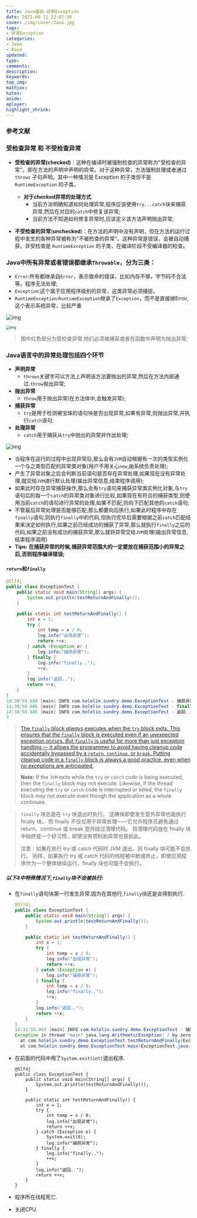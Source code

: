 ```yaml
---
title: Java基础-异常Exception
date: 2021-06-11 22:07:30
cover: /img/cover/Java.jpg
tags:
- 异常Exception
categories:
- Java
- Base
updated:
type:
comments:
description:
keywords:
top_img:
mathjax:
katex:
aside:
aplayer:
highlight_shrink:
---
```


### 参考文献

### **受检查异常 和 不受检查异常**

* **受检查的异常(checked)**：这种在编译时被强制检查的异常称为"受检查的异常"。即在方法的声明中声明的异常。对于这种异常，方法强制处理或者通过 `throws` 子句声明。其中一种情况是 Exception 的子类但不是 `RuntimeException` 的子类。
  * **对于checked异常的处理方式**
    * 当前方法明确知道如何处理异常,程序应该使用`try...catch`块来捕获异常,然后在对应的`catch`中修复该异常;
    * 当前方法不知道如何修复异常时,应该定义该方法声明抛出异常;

* **不受检查的异常**(**unchecked**)：在方法的声明中没有声明，但在方法的运行过程中发生的各种异常被称为"不被检查的异常"。这种异常是错误，会被自动捕获。非受检查是 `RuntimeException` 的子类，在编译阶段不受编译器的检查。

### **Java中所有异常或者错误都继承`Throwable`，分为三类：**

* `Error`:所有都继承自`Error`，表示致命的错误，比如内存不够，字节码不合法等。程序无法处理;
* `Exception`:这个属于应用程序级别的异常，这类异常必须捕捉。
* `RuntimeException`:`RuntimeException`继承了`Exception`，而不是直接继Error,这个表示系统异常，比较严重

![img](https://www.holelin.cn/img/java/exception/Throwable.png)

<img src="https://www.holelin.cn/img/java/exception/exception.webp" alt="img" style="zoom:67%;" />

> 图中红色部分为受检查异常,他们必须被捕获或者在函数中声明为抛出异常;

### Java语言中的异常处理包括四个环节

* **声明异常**
  * `throws`关键字可以方法上声明该方法要抛出的异常,然后在方法内部通过.`throw`抛出异常;
* **抛出异常**
  * `throw`用于抛出异常(在方法体中,会触发异常);
* **捕获异常**
  * `try`是用于检测被宝珠的语句块是否出现异常,如果有异常,则抛出异常,并执行`catch`语句;
* **处理异常**
  * `catch`用于捕获从`try`中抛出的异常并作出处理;

![img](https://www.holelin.cn/img/java/exception/%E5%BC%82%E5%B8%B8%E5%A4%84%E7%90%86.png)

* 当程序在运行的过程中出现异常后,那么会有`JVM`自动根据有一次的类型实例化一个与之类型匹配的异常类对象(用户不用关心`new`,由系统负责处理);
* 产生了异常对象之后会判断当前语句是否存在异常处理,如果现在没有异常处理,就交给`JVM`进行默认处理(输出异常信息,结束程序调用);
* 如果此时存在异常捕获操作,那么会有`try`语句来捕获异常类实例化对象,与`try`语句后的每一个`catch`的异常类对象进行比较,如果现在有符合的捕获类型,则使用当前`catch`的语句进行异常的处理,如果不匹配,则向下匹配其他的`catch`语句;
* 不管最后异常处理是否能够匹配,那么都要向后执行,如果此时程序中存在`finally`语句,则执行`finally`中的代码,但执行完毕后需要根据之前`catch`匹配结果来决定如何执行,如果之前已经成功的捕获了异常,那么就执行`finally`之后的代码,如果之前没有成功的捕获异常,那么就将异常交给`JVM`处理(输出异常信息,结束程序调用)
* **Tips: 在捕获异常的时候,捕获异常范围大的一定要放在捕获范围小的异常之后,否则程序编译错误;**

#### `return`和`finally`

```java
@Slf4j
public class ExceptionTest {
    public static void main(String[] args) {
        System.out.println(testReturnAndFinally());
    }

    public static int testReturnAndFinally() {
        int x = 1;
        try {
            int temp = x / 0;
            log.info("出现异常");
            return ++x;
        } catch (Exception e) {
            log.info("捕获异常");
        } finally {
            log.info("finally..");
            ++x;
        }
        log.info("返回..");
        return ++x;
    }
}
14:30:50.884 [main] INFO com.holelin.sundry.demo.ExceptionTest - 捕获异常
14:30:50.886 [main] INFO com.holelin.sundry.demo.ExceptionTest - finally..
14:30:50.886 [main] INFO com.holelin.sundry.demo.ExceptionTest - 返回..
3
```

> [The `finally` block *always* executes when the `try` block exits. This ensures that the `finally` block is executed even if an unexpected exception occurs. But `finally` is useful for more than just exception handling — it allows the programmer to avoid having cleanup code accidentally bypassed by a `return`, `continue`, or `break`. Putting cleanup code in a `finally` block is always a good practice, even when no exceptions are anticipated.](https://docs.oracle.com/javase/tutorial/essential/exceptions/finally.html)
>
> **Note:** If the `JVM` exits while the `try` or `catch` code is being executed, then the `finally` block may not execute. Likewise, if the thread executing the `try` or `catch` code is interrupted or killed, the `finally` block may not execute even though the application as a whole continues.

> `finally` 块总是在 `try` 块退出时执行。 这确保即使发生意外异常也能执行 finally 块。 但 finally 不仅仅用于异常处理——它允许程序员避免通过 return、continue 或 break 意外绕过清理代码。 将清理代码放在 finally 块中始终是一个好习惯，即使没有预料到异常也是如此。
>
>  注意：如果在执行 try 或 catch 代码时 JVM 退出，则 finally 块可能不会执行。 同样，如果执行 try 或 catch 代码的线程被中断或终止，即使应用程序作为一个整体继续运行，finally 块也可能不会执行。 

##### 以下4中特殊情况下,`finally`块不会被执行:

* 在`finally`语句块第一行发生异常.因为在其他行,`finally`块还是会得到执行.

  ```java
  @Slf4j
  public class ExceptionTest {
      public static void main(String[] args) {
          System.out.println(testReturnAndFinally());
      }
  
      public static int testReturnAndFinally() {
          int x = 1;
          try {
              int temp = x / 0;
              log.info("出现异常");
              return ++x;
          } catch (Exception e) {
              log.info("捕获异常");
          } finally {
              int temp = x / 0;
              log.info("finally..");
              ++x;
          }
          log.info("返回..");
          return ++x;
      }
  }
  14:31:55.063 [main] INFO com.holelin.sundry.demo.ExceptionTest - 捕获异常
  Exception in thread "main" java.lang.ArithmeticException: / by zero
  	at com.holelin.sundry.demo.ExceptionTest.testReturnAndFinally(ExceptionTest.java:20)
  	at com.holelin.sundry.demo.ExceptionTest.main(ExceptionTest.java:8)
  ```

* 在前面的代码中用了`System.exit(int)`退出程序.

  ```
  @Slf4j
  public class ExceptionTest {
      public static void main(String[] args) {
          System.out.println(testReturnAndFinally());
      }
  
      public static int testReturnAndFinally() {
          int x = 1;
          try {
              int temp = x / 0;
              log.info("出现异常");
              return ++x;
          } catch (Exception e) {
              System.exit(0);
              log.info("捕获异常");
          } finally {
              log.info("finally..");
              ++x;
          }
          log.info("返回..");
          return ++x;
      }
  }
  ```

* 程序所在线程死亡.

* 关闭CPU.

